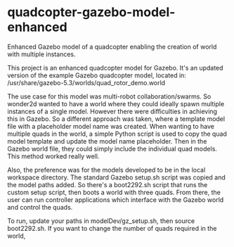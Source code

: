 # quadcopter-gazebo-model-enhanced
Enhanced Gazebo model of a quadcopter enabling the creation of world with multiple instances.

This project is an enhanced quadcopter model for Gazebo.
It's an updated version of the example Gazebo quadcopter model, located in: 
/usr/share/gazebo-5.3/worlds/quad_rotor_demo.world

The use case for this model was multi-robot collaboration/swarms.
So wonder2d wanted to have a world where they could ideally spawn multiple instances of a single model.
However there were difficulties in achieving this in Gazebo.
So a different approach was taken, where a template model file with a placeholder model name was created.
When wanting to have multiple quads in the world, a simple Python script is used to copy the quad model template and update the model name placeholder.
Then in the Gazebo world file, they could simply include the individual quad models.
This method worked really well.

Also, the preference was for the models developed to be in the local workspace directory.
The standard Gazebo setup.sh script was copied and the model paths added.
So there's a boot2292.sh script that runs the custom setup script, then boots a world with three quads.
From there, the user can run controller applications which interface with the Gazebo world and control the quads.

To run, update your paths in modelDev/gz_setup.sh, then source boot2292.sh.
If you want to change the number of quads required in the world,